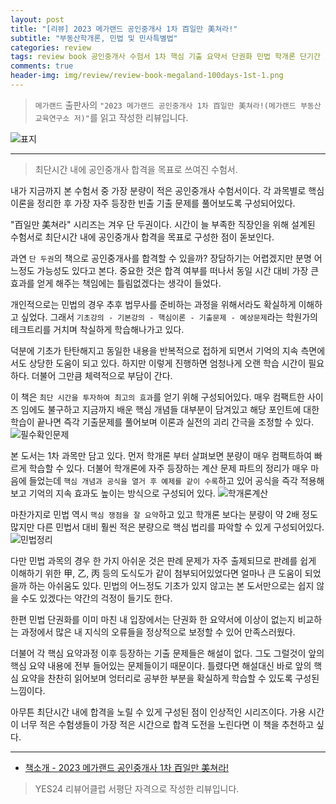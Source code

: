 ```yaml
---  
layout: post  
title: "[리뷰] 2023 메가랜드 공인중개사 1차 百일만 美쳐라!"  
subtitle: "부동산학개론, 민법 및 민사특별법"  
categories: review  
tags: review book 공인중개사 수험서 1차 핵심 기출 요약서 단권화 민법 학개론 단기간 고득점 적중률    
comments: true  
header-img: img/review/review-book-megaland-100days-1st-1.png
---  
```

  
> `메가랜드` 출판사의 `"2023 메가랜드 공인중개사 1차 百일만 美쳐라!(메가랜드 부동산교육연구소 저)"`를 읽고 작성한 리뷰입니다.  

![표지](https://theorydb.github.io/assets/img/review/review-book-megaland-100days-1st-1.png)  

---

> 최단시간 내에 공인중개사 합격을 목표로 쓰여진 수험서.

내가 지금까지 본 수험서 중 가장 분량이 적은 공인중개사 수험서이다. 각 과목별로 핵심이론을 정리한 후 가장 자주 등장한 빈출 기출 문제를 풀어보도록 구성되어있다. 

"百일만 美쳐라" 시리즈는 겨우 단 두권이다. 시간이 늘 부족한 직장인을 위해 설계된 수험서로 최단시간 내에 공인중개사 합격을 목표로 구성한 점이 돋보인다.

과연 `단 두권`의 책으로 공인중개사를 합격할 수 있을까? 장담하기는 어렵겠지만 분명 어느정도 가능성도 있다고 본다. 중요한 것은 합격 여부를 떠나서 동일 시간 대비 가장 큰 효과를 얻게 해주는 책임에는 틀림없겠다는 생각이 들었다. 

개인적으로는 민법의 경우 추후 법무사를 준비하는 과정을 위해서라도 확실하게 이해하고 싶었다. 그래서 `기초강의 - 기본강의 - 핵심이론 - 기출문제 - 예상문제`라는 학원가의 테크트리를 거치며 착실하게 학습해나가고 있다. 

덕분에 기초가 탄탄해지고 동일한 내용을 반복적으로 접하게 되면서 기억의 지속 측면에서도 상당한 도움이 되고 있다. 하지만 이렇게 진행하면 엄청나게 오랜 학습 시간이 필요하다. 더불어 그만큼 체력적으로 부담이 간다. 

이 책은 `최단 시간을 투자하여 최고의 효과`를 얻기 위해 구성되어있다. 매우 컴팩트한 사이즈 임에도 불구하고 지금까지 배운 핵심 개념들 대부분이 담겨있고 해당 포인트에 대한 학습이 끝나면 즉각 기출문제를 풀어보며 이론과 실전의 괴리 간극을 조정할 수 있다.
![필수확인문제](https://theorydb.github.io/assets/img/review/review-book-megaland-100days-1st-4.png)  

본 도서는 1차 과목만 담고 있다. 먼저 학개론 부터 살펴보면 분량이 매우 컴팩트하여 빠르게 학습할 수 있다. 더불어 학개론에 자주 등장하는 계산 문제 파트의 정리가 매우 마음에 들었는데 `핵심 개념과 공식을 열거 후 예제를 같이 수록`하고 있어 공식을 즉각 적용해보고 기억의 지속 효과도 높이는 방식으로 구성되어 있다.
![학개론계산](https://theorydb.github.io/assets/img/review/review-book-megaland-100days-1st-2.png)  

마찬가지로 민법 역시 `핵심 쟁점을 잘 요약`하고 있고 학개론 보다는 분량이 약 2배 정도 많지만 다른 민법서 대비 훨씬 적은 분량으로 핵심 법리를 파악할 수 있게 구성되어있다. 
![민법정리](https://theorydb.github.io/assets/img/review/review-book-megaland-100days-1st-3.png)  

다만 민법 과목의 경우 한 가지 아쉬운 것은 판례 문제가 자주 출제되므로 판례를 쉽게 이해하기 위한 甲, 乙, 丙 등의 도식도가 같이 첨부되어있었다면 얼마나 큰 도움이 되었을까 하는 아쉬움도 있다. 민법의 어느정도 기초가 있지 않고는 본 도서만으로는 쉽지 않을 수도 있겠다는 약간의 걱정이 들기도 한다. 

한편 민법 단권화를 이미 마친 내 입장에서는 단권화 한 요약서에 이상이 없는지 비교하는 과정에서 많은 내 지식의 오류들을 정상적으로 보정할 수 있어 만족스러웠다. 

더불어 각 핵심 요약과정 이후 등장하는 기출 문제들은 해설이 없다. 그도 그럴것이 앞의 핵심 요약 내용에 전부 들어있는 문제들이기 때문이다. 틀렸다면 해설대신 바로 앞의 핵심 요약을 찬찬히 읽어보며 엉터리로 공부한 부분을 확실하게 학습할 수 있도록 구성된 느낌이다.

아무튼 최단시간 내에 합격을 노릴 수 있게 구성된 점이 인상적인 시리즈이다. 가용 시간이 너무 적은 수험생들이 가장 적은 시간으로 합격 도전을 노린다면 이 책을 추천하고 싶다. 

---

* [책소개 - 2023 메가랜드 공인중개사 1차 百일만 美쳐라!](https://www.yes24.com/Product/Goods/117978272)

> YES24 리뷰어클럽 서평단 자격으로 작성한 리뷰입니다.